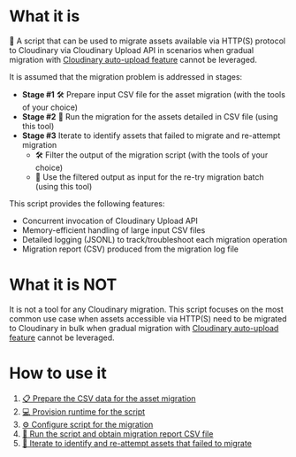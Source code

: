 # What it is
🚚 A script that can be used to migrate assets available via HTTP(S) protocol to Cloudinary via Cloudinary Upload API in scenarios when gradual migration with [Cloudinary auto-upload feature](https://cloudinary.com/documentation/fetch_remote_images#auto_upload_remote_files) cannot be leveraged.

It is assumed that the migration problem is addressed in stages:

- **Stage #1** 🛠️ Prepare input CSV file for the asset migration (with the tools of your choice)
- **Stage #2** 🚚 Run the migration for the assets detailed in CSV file (using this tool)
- **Stage #3** Iterate to identify assets that failed to migrate and re-attempt migration
  * 🛠️ Filter the output of the migration script (with the tools of your choice)
  * 🚚 Use the filtered output as input for the re-try migration batch (using this tool)

This script provides the following features:
- Concurrent invocation of Cloudinary Upload API
- Memory-efficient handling of large input CSV files
- Detailed logging (JSONL) to track/troubleshoot each migration operation
- Migration report (CSV) produced from the migration log file

# What it is NOT

It is not a tool for any Cloudinary migration. This script focuses on the most common use case when assets accessible via HTTP(S) need to be migrated to Cloudinary in bulk when gradual migration with [Cloudinary auto-upload feature](https://cloudinary.com/documentation/fetch_remote_images#auto_upload_remote_files) cannot be leveraged.

# How to use it

1. [📋 Prepare the CSV data for the asset migration](./readme/s01-data-for-the-migration.md)
1. [💻 Provision runtime for the script](./readme/s02-provision-runtime.md)
1. [⚙️ Configure script for the migration](./readme/s02.1-configure.md)
1. [🚚 Run the script and obtain migration report CSV file](./readme/s03-run-migration-obtain-report.md)
1. [🔄 Iterate to identify and re-attempt assets that failed to migrate](./readme/s04-identify-reattempt-failed.md)
